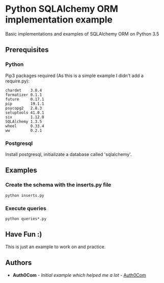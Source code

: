 # Python SQLAlchemy ORM implementation example

Basic implementations and examples of SQLAlchemy ORM on Python 3.5

## Prerequisites

### Python

Pip3 packages required (As this is a simple example I didn't add a require.py):

```
chardet    3.0.4
formatizer 0.1.1
future     0.17.1
pip        19.1.1
psycopg2   2.8.3
setuptools 41.0.1
six        1.12.0
SQLAlchemy 1.3.5
wheel      0.33.4
ww         0.2.1
```

### Postgresql

Install postgresql, initializate a database called 'sqlalchemy'.

## Examples

### Create the schema with the inserts.py file

```
python inserts.py
```

### Execute queries

```
python queries*.py
```

## Have Fun :)

This is just an example to work on and practice.

## Authors

* **Auth0Com** - *Initial example which helped me a lot* - [Auth0Com](https://auth0.com/blog/sqlalchemy-orm-tutorial-for-python-developers/)
